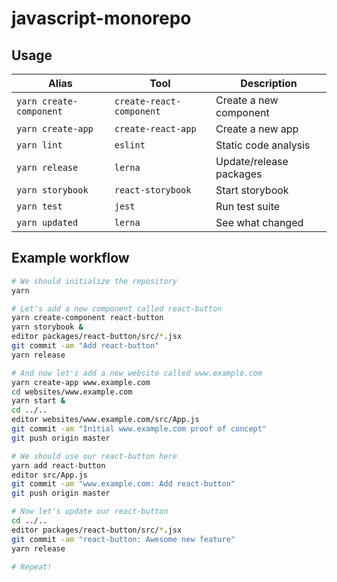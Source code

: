 javascript-monorepo
===================

Usage
-----

| Alias                   | Tool                     | Description             |
|-------------------------|--------------------------|-------------------------|
| `yarn create-component` | `create-react-component` | Create a new component  |
| `yarn create-app`       | `create-react-app`       | Create a new app        |
| `yarn lint`             | `eslint`                 | Static code analysis    |
| `yarn release`          | `lerna`                  | Update/release packages |
| `yarn storybook`        | `react-storybook`        | Start storybook         |
| `yarn test`             | `jest`                   | Run test suite          |
| `yarn updated`          | `lerna`                  | See what changed        |


Example workflow
----------------

```bash
# We should initialize the repository
yarn

# Let's add a new component called react-button
yarn create-component react-button
yarn storybook &
editor packages/react-button/src/*.jsx
git commit -am "Add react-button"
yarn release

# And now let's add a new website called www.example.com
yarn create-app www.example.com
cd websites/www.example.com
yarn start &
cd ../..
editor websites/www.example.com/src/App.js
git commit -am "Initial www.example.com proof of concept"
git push origin master

# We should use our react-button here
yarn add react-button
editor src/App.js
git commit -am "www.example.com: Add react-button"
git push origin master

# Now let's update our react-button
cd ../..
editor packages/react-button/src/*.jsx
git commit -am "react-button: Awesome new feature"
yarn release

# Repeat!
```
